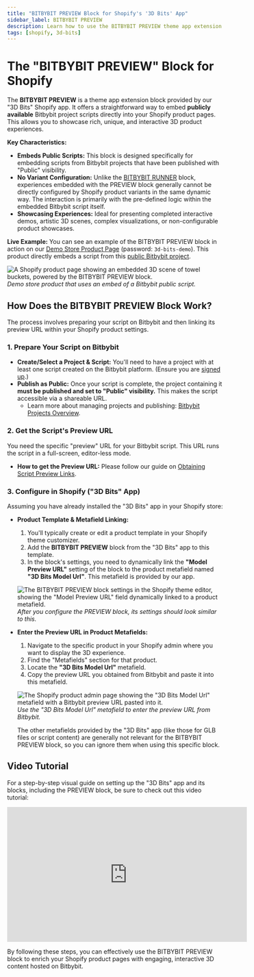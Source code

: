 ```yaml
---
title: "BITBYBIT PREVIEW Block for Shopify's '3D Bits' App"
sidebar_label: BITBYBIT PREVIEW
description: Learn how to use the BITBYBIT PREVIEW theme app extension block in Shopify's "3D Bits" app to embed publicly available Bitbybit project scripts into your product pages.
tags: [shopify, 3d-bits]
---
```


# The "BITBYBIT PREVIEW" Block for Shopify

The **BITBYBIT PREVIEW** is a theme app extension block provided by our "3D Bits" Shopify app. It offers a straightforward way to embed **publicly available** Bitbybit project scripts directly into your Shopify product pages. This allows you to showcase rich, unique, and interactive 3D product experiences.

**Key Characteristics:**
*   **Embeds Public Scripts:** This block is designed specifically for embedding scripts from Bitbybit projects that have been published with "Public" visibility.
*   **No Variant Configuration:** Unlike the [BITBYBIT RUNNER](/learn/3d-bits/theme-app-extensions/bitbybit-runner) block, experiences embedded with the PREVIEW block generally cannot be directly configured by Shopify product variants in the same dynamic way. The interaction is primarily with the pre-defined logic within the embedded Bitbybit script itself.
*   **Showcasing Experiences:** Ideal for presenting completed interactive demos, artistic 3D scenes, complex visualizations, or non-configurable product showcases.

**Live Example:**
You can see an example of the BITBYBIT PREVIEW block in action on our [Demo Store Product Page](https://bitbybit-dev-3d-configurators.myshopify.com/products/towel-buckets-3dgs) (password: `3d-bits-demo`). This product directly embeds a script from this [public Bitbybit project](https://bitbybit.dev/projects/public/fA0SjbTlMGRei2zMuHuG/project-baskets-gaussian-splatting-by-author-bitbybit).

![A Shopify product page showing an embedded 3D scene of towel buckets, powered by the BITBYBIT PREVIEW block.](https://ik.imagekit.io/bitbybit/app/assets/start/shopify/bitbybit-embed-towel-bucket.jpeg "Demo store product using the PREVIEW block")
*Demo store product that uses an embed of a Bitbybit public script.*

## How Does the BITBYBIT PREVIEW Block Work?

The process involves preparing your script on Bitbybit and then linking its preview URL within your Shopify product settings.

### 1. Prepare Your Script on Bitbybit
*   **Create/Select a Project & Script:** You'll need to have a project with at least one script created on the Bitbybit platform. (Ensure you are [signed up](https://bitbybit.dev/auth/sign-up).)
*   **Publish as Public:** Once your script is complete, the project containing it **must be published and set to "Public" visibility.** This makes the script accessible via a shareable URL.
    *   Learn more about managing projects and publishing: [Bitbybit Projects Overview](/learn/getting-started/basics/projects/intro).

### 2. Get the Script's Preview URL
You need the specific "preview" URL for your Bitbybit script. This URL runs the script in a full-screen, editor-less mode.
*   **How to get the Preview URL:** Please follow our guide on [Obtaining Script Preview Links](/learn/start/general/script-preview-mode).

### 3. Configure in Shopify ("3D Bits" App)

Assuming you have already installed the "3D Bits" app in your Shopify store:

*   **Product Template & Metafield Linking:**
    1.  You'll typically create or edit a product template in your Shopify theme customizer.
    2.  Add the **BITBYBIT PREVIEW** block from the "3D Bits" app to this template.
    3.  In the block's settings, you need to dynamically link the **"Model Preview URL"** setting of the block to the product metafield named **"3D Bits Model Url"**. This metafield is provided by our app.

    ![The BITBYBIT PREVIEW block settings in the Shopify theme editor, showing the "Model Preview URL" field dynamically linked to a product metafield.](https://ik.imagekit.io/bitbybit/app/assets/start/shopify/bitbybit-preview-block.jpeg "Configured BITBYBIT PREVIEW block")
    *After you configure the PREVIEW block, its settings should look similar to this.*

*   **Enter the Preview URL in Product Metafields:**
    1.  Navigate to the specific product in your Shopify admin where you want to display the 3D experience.
    2.  Find the "Metafields" section for that product.
    3.  Locate the **"3D Bits Model Url"** metafield.
    4.  Copy the preview URL you obtained from Bitbybit and paste it into this metafield.

    ![The Shopify product admin page showing the "3D Bits Model Url" metafield with a Bitbybit preview URL pasted into it.](https://ik.imagekit.io/bitbybit/app/assets/start/shopify/bitbybit-model-preview-url-metafield.jpeg "Entering the preview URL in the product metafield")
    *Use the "3D Bits Model Url" metafield to enter the preview URL from Bitbybit.*

    The other metafields provided by the "3D Bits" app (like those for GLB files or script content) are generally not relevant for the BITBYBIT PREVIEW block, so you can ignore them when using this specific block.

## Video Tutorial

For a step-by-step visual guide on setting up the "3D Bits" app and its blocks, including the PREVIEW block, be sure to check out this video tutorial:

<div class="responsive-video-container">
  <iframe 
    width="560" 
    height="315" 
    src="https://www.youtube.com/embed/9l7run2qy0Q?si=j8uSScxl6ncJaX81" 
    title="3D Bits App For Shopify Fast Introduction" 
    frameborder="0" 
    allow="accelerometer; autoplay; clipboard-write; encrypted-media; gyroscope; picture-in-picture; web-share" 
    allowfullscreen>
  </iframe>
</div>

By following these steps, you can effectively use the BITBYBIT PREVIEW block to enrich your Shopify product pages with engaging, interactive 3D content hosted on Bitbybit.